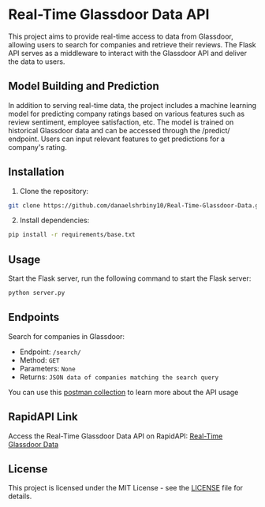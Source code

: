 # Real-Time Glassdoor Data API

This project aims to provide real-time access to data from Glassdoor, allowing users to search for companies and retrieve their reviews. The Flask API serves as a middleware to interact with the Glassdoor API and deliver the data to users.

## Model Building and Prediction

In addition to serving real-time data, the project includes a machine learning model for predicting company ratings based on various features such as review sentiment, employee satisfaction, etc. The model is trained on historical Glassdoor data and can be accessed through the /predict/ endpoint. Users can input relevant features to get predictions for a company's rating.

## Installation

1. Clone the repository:

```bash
git clone https://github.com/danaelshrbiny10/Real-Time-Glassdoor-Data.git
```

2. Install dependencies:

```bash
pip install -r requirements/base.txt
```

## Usage

Start the Flask server, run the following command to start the Flask server:

```bash
python server.py
```

## Endpoints

Search for companies in Glassdoor:

- Endpoint: `/search/`
- Method: `GET`
- Parameters: `None`
- Returns: `JSON data of companies matching the search query`

You can use this [postman collection](https://restless-space-444311.postman.co/workspace/Real-Time-Glassdoor-Data~b76db5d4-8dbf-4080-902c-fd2e573bbf3f/collection/13841690-10a55905-2dd2-4854-9b42-437c6ca7e3f8?action=share&creator=13841690) to learn more about the API usage

## RapidAPI Link

Access the Real-Time Glassdoor Data API on RapidAPI:
[Real-Time Glassdoor Data](https://rapidapi.com/letscrape-6bRBa3QguO5/api/real-time-glassdoor-data/details)

## License

This project is licensed under the MIT License - see the [LICENSE](./LICENSE) file for details.
